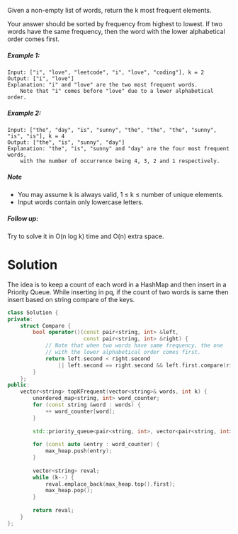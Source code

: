 Given a non-empty list of words, return the k most frequent elements.

Your answer should be sorted by frequency from highest to lowest. If two words have the same frequency, then the word with the lower alphabetical order comes first.

##### Example 1:

```
Input: ["i", "love", "leetcode", "i", "love", "coding"], k = 2
Output: ["i", "love"]
Explanation: "i" and "love" are the two most frequent words.
    Note that "i" comes before "love" due to a lower alphabetical order.
```

##### Example 2:

```
Input: ["the", "day", "is", "sunny", "the", "the", "the", "sunny", "is", "is"], k = 4
Output: ["the", "is", "sunny", "day"]
Explanation: "the", "is", "sunny" and "day" are the four most frequent words,
    with the number of occurrence being 4, 3, 2 and 1 respectively.
```

##### Note
* You may assume k is always valid, 1 ≤ k ≤ number of unique elements.
* Input words contain only lowercase letters.

##### Follow up:
Try to solve it in O(n log k) time and O(n) extra space.

# Solution

The idea is to keep a count of each word in a HashMap and then insert in a Priority Queue.
While inserting in pq, if the count of two words is same then insert based on string compare of the keys.

```cpp
class Solution {
private:
    struct Compare {
        bool operator()(const pair<string, int> &left, 
                        const pair<string, int> &right) {
            // Note that when two words have same frequency, the one 
            // with the lower alphabetical order comes first.
            return left.second < right.second 
                || left.second == right.second && left.first.compare(right.first) > 0;
        }
    };
public:
    vector<string> topKFrequent(vector<string>& words, int k) {
        unordered_map<string, int> word_counter;
        for (const string &word : words) {
            ++ word_counter[word];
        }
        
        std::priority_queue<pair<string, int>, vector<pair<string, int>>, Compare> max_heap;
        
        for (const auto &entry : word_counter) {
            max_heap.push(entry); 
        }
        
        vector<string> reval;
        while (k--) {
            reval.emplace_back(max_heap.top().first);
            max_heap.pop();
        }
        
        return reval;
    }
};
```
